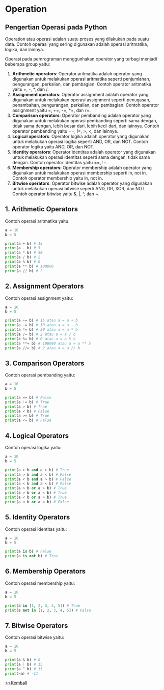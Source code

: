 <h1>Operation</h1>

## Pengertian Operasi pada Python
Operation atau operasi adalah suatu proses yang dilakukan pada suatu data. Contoh operasi yang sering digunakan adalah operasi aritmatika, logika, dan lainnya.

Operasi pada pemrograman menggunhakan operator yang terbagi menjadi beberapa group yaitu:

1. **Arithmetic operators**: Operator aritmatika adalah operator yang digunakan untuk melakukan operasi aritmatika seperti penjumlahan, pengurangan, perkalian, dan pembagian. Contoh operator aritmatika yaitu +, -, *, dan /.
2. **Assignment operators**: Operator assignment adalah operator yang digunakan untuk melakukan operasi assignment seperti penugasan, penambahan, pengurangan, perkalian, dan pembagian. Contoh operator assignment yaitu =, +=, -=, *=, dan /=.
3. **Comparison operators**: Operator pembanding adalah operator yang digunakan untuk melakukan operasi pembanding seperti sama dengan, tidak sama dengan, lebih besar dari, lebih kecil dari, dan lainnya. Contoh operator pembanding yaitu ==, !=, >, <, dan lainnya.
4. **Logical operators**: Operator logika adalah operator yang digunakan untuk melakukan operasi logika seperti AND, OR, dan NOT. Contoh operator logika yaitu AND, OR, dan NOT.
5. **Identity operators**: Operator identitas adalah operator yang digunakan untuk melakukan operasi identitas seperti sama dengan, tidak sama dengan. Contoh operator identitas yaitu ==, !=.
6. **Membership operators**: Operator membership adalah operator yang digunakan untuk melakukan operasi membership seperti in, not in. Contoh operator membership yaitu in, not in.
7. **Bitwise operators**: Operator bitwise adalah operator yang digunakan untuk melakukan operasi bitwise seperti AND, OR, XOR, dan NOT. Contoh operator bitwise yaitu &, |, ^, dan ~.

## 1. Arithmetic Operators
Contoh operasi aritmatika yaitu:

```python
a = 10
b = 5

print(a + b) # 15
print(a - b) # 5
print(a * b) # 50
print(a / b) # 2
print(a % b) # 0
print(a ** b) # 100000
print(a // b) # 2
```
## 2. Assignment Operators
Contoh operasi assignment yaitu:

```python
a = 10
b = 5

print(a += b) # 15 atau a = a + b
print(a -= b) # 10 atau a = a - b
print(a *= b) # 50 atau a = a * b
print(a /= b) # 2 atau a = a / b
print(a %= b) # 0 atau a = a % b
print(a **= b) # 100000 atau a = a ** b
print(a //= b) # 2 atau a = a // b
```

## 3. Comparison Operators
Contoh operasi pembanding yaitu:

```python
a = 10
b = 5

print(a == b) # False
print(a != b) # True
print(a > b) # True
print(a < b) # False
print(a >= b) # True
print(a <= b) # False
```
## 4. Logical Operators
Contoh operasi logika yaitu:

```python
a = 10
b = 5

print(a > b and a > b) # True
print(a > b and a < b) # False
print(a < b and a > b) # False
print(a < b and a < b) # False
print(a > b or a > b) # True
print(a > b or a < b) # True
print(a < b or a > b) # True
print(a < b or a < b) # False
```
## 5. Identity Operators
Contoh operasi identitas yaitu:

```python
a = 10
b = 5

print(a is b) # False
print(a is not b) # True
```
## 6. Membership Operators
Contoh operasi membership yaitu:

```python
a = 10
b = 5

print(a in [1, 2, 3, 4, 5]) # True
print(a not in [1, 2, 3, 4, 5]) # False
```

## 7. Bitwise Operators
Contoh operasi bitwise yaitu:

```python
a = 10
b = 5

print(a & b) # 0
print(a | b) # 15
print(a ^ b) # 15
print(~a) # -11
```

[<<Kembali](README.md)

